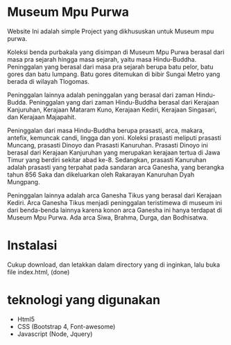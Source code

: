 # Museum Mpu Purwa

Website Ini adalah simple Project yang dikhususkan untuk Museum mpu purwa. 

Koleksi benda purbakala yang disimpan di Museum Mpu Purwa berasal dari masa pra sejarah hingga masa sejarah, yaitu masa Hindu-Buddha.  Peninggalan yang berasal dari masa pra sejarah berupa batu pelor, batu gores dan batu lumpang. Batu gores ditemukan di bibir Sungai Metro yang berada di wilayah Tlogomas.

Peninggalan lainnya adalah peninggalan yang berasal dari zaman Hindu-Budda. Peninggalan yang dari zaman Hindu-Buddha berasal dari Kerajaan Kanjuruhan, Kerajaan Mataram Kuno, Kerajaan Kediri, Kerajaan Singasari, dan Kerajaan Majapahit.

Peninggalan dari masa Hindu-Buddha berupa prasasti, arca, makara, antefix, kemuncak candi, lingga dan yoni. Koleksi prasasti meliputi prasasti Muncang, prasasti Dinoyo dan Prasasti Kanuruhan. Prasasti Dinoyo ini berasal dari Kerajaan Kanjuruhan yang merupakan kerajaan tertua di Jawa Timur yang berdiri sekitar abad ke-8. Sedangkan, prasasti Kanuruhan adalah prasasti yang terpahat pada sandaran arca Ganesha, yang berangka tahun 856 Saka dan dikeluarkan oleh Rakarayan Kanuruhan Dyah Mungpang.

Peninggalan lainnya adalah arca Ganesha Tikus yang berasal dari Kerajaan Kediri. Arca Ganesha Tikus menjadi peninggalan teristimewa di museum ini dari benda-benda lainnya karena konon arca Ganesha ini hanya terdapat di Museum Mpu Purwa. Ada arca Siwa, Brahma, Durga, dan Bodhisatwa.


# Instalasi
Cukup download, dan letakkan dalam directory yang di inginkan, lalu buka file index.html, (done)

# teknologi yang digunakan
- Html5
- CSS (Bootstrap 4, Font-awesome)
- Javascript (Node, Jquery)

